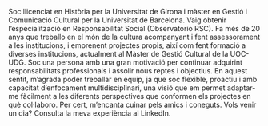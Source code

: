 Soc llicenciat en Història per la Universitat de Girona i màster en Gestió i Comunicació Cultural per la Universitat de Barcelona. Vaig obtenir l’especialització en Responsabilitat Social (Observatorio RSC). Fa més de 20 anys que treballo en el món de la cultura acompanyant i fent assessorament a les institucions, i emprenent projectes propis, així com fent formació a diverses institucions, actualment al Màster de Gestió Cultural de la UOC-UDG. Soc una persona amb una gran motivació per continuar adquirint responsabilitats professionals i assolir nous reptes i objectius. En aquest sentit, m’agrada poder treballar en equip, ja que soc flexible, proactiu i amb capacitat d’enfocament multidisciplinari, una visió que em permet adaptar-me fàcilment a les diferents perspectives que conformen els projectes en què col·laboro. Per cert, m’encanta cuinar pels amics i coneguts. Vols venir un dia? Consulta la meva experiència al LinkedIn. 